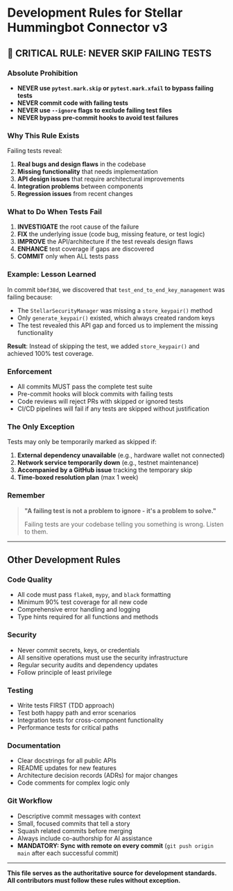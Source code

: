 # Development Rules for Stellar Hummingbot Connector v3

## 🚨 **CRITICAL RULE: NEVER SKIP FAILING TESTS**

### **Absolute Prohibition**
- **NEVER use `pytest.mark.skip` or `pytest.mark.xfail` to bypass failing tests**
- **NEVER commit code with failing tests**
- **NEVER use `--ignore` flags to exclude failing test files**
- **NEVER bypass pre-commit hooks to avoid test failures**

### **Why This Rule Exists**
Failing tests reveal:
1. **Real bugs and design flaws** in the codebase
2. **Missing functionality** that needs implementation
3. **API design issues** that require architectural improvements
4. **Integration problems** between components
5. **Regression issues** from recent changes

### **What to Do When Tests Fail**
1. **INVESTIGATE** the root cause of the failure
2. **FIX** the underlying issue (code bug, missing feature, or test logic)
3. **IMPROVE** the API/architecture if the test reveals design flaws
4. **ENHANCE** test coverage if gaps are discovered
5. **COMMIT** only when ALL tests pass

### **Example: Lesson Learned**
In commit `b0ef38d`, we discovered that `test_end_to_end_key_management` was failing because:
- The `StellarSecurityManager` was missing a `store_keypair()` method
- Only `generate_keypair()` existed, which always created random keys
- The test revealed this API gap and forced us to implement the missing functionality

**Result**: Instead of skipping the test, we added `store_keypair()` and achieved 100% test coverage.

### **Enforcement**
- All commits MUST pass the complete test suite
- Pre-commit hooks will block commits with failing tests
- Code reviews will reject PRs with skipped or ignored tests
- CI/CD pipelines will fail if any tests are skipped without justification

### **The Only Exception**
Tests may only be temporarily marked as skipped if:
1. **External dependency unavailable** (e.g., hardware wallet not connected)
2. **Network service temporarily down** (e.g., testnet maintenance)
3. **Accompanied by a GitHub issue** tracking the temporary skip
4. **Time-boxed resolution plan** (max 1 week)

### **Remember**
> **"A failing test is not a problem to ignore - it's a problem to solve."**
> 
> Failing tests are your codebase telling you something is wrong. Listen to them.

---

## Other Development Rules

### Code Quality
- All code must pass `flake8`, `mypy`, and `black` formatting
- Minimum 90% test coverage for all new code
- Comprehensive error handling and logging
- Type hints required for all functions and methods

### Security
- Never commit secrets, keys, or credentials
- All sensitive operations must use the security infrastructure
- Regular security audits and dependency updates
- Follow principle of least privilege

### Testing
- Write tests FIRST (TDD approach)
- Test both happy path and error scenarios  
- Integration tests for cross-component functionality
- Performance tests for critical paths

### Documentation
- Clear docstrings for all public APIs
- README updates for new features
- Architecture decision records (ADRs) for major changes
- Code comments for complex logic only

### Git Workflow  
- Descriptive commit messages with context
- Small, focused commits that tell a story
- Squash related commits before merging
- Always include co-authorship for AI assistance
- **MANDATORY: Sync with remote on every commit** (`git push origin main` after each successful commit)

---

**This file serves as the authoritative source for development standards.**
**All contributors must follow these rules without exception.**